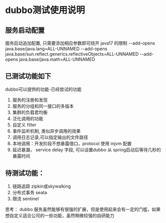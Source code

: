 # dubbo测试使用说明
## 服务启动配置
服务启动追加配置, 只需要添加相应参数即可绕开 java17 的限制
--add-opens java.base/java.lang=ALL-UNNAMED --add-opens java.base/sun.reflect.generics.reflectiveObjects=ALL-UNNAMED --add-opens java.base/java.math=ALL-UNNAMED

## 已测试功能如下
dubbo可以提供的功能-已经尝试的功能
1. 服务的注册和发现
2. 服务的分组和同一接口的多版本
3. 集群的负载君均衡
4. 泛化调用的功能
5. 自定义 filter
6. 事件监听机制, 类似异步调用的效果
7. 调用日志记录,可以指定输出的文件路径
8. 本地调用：开发阶段不想暴露借口，protocol 使用 injvm 配置
9. 延迟暴漏， service delay 字段, 可以设置dubbo 从 spring启动后等待几秒的暴露时间

## 待测试功能：
1. 链路追踪 zipkin或skywalking
2. 分布式事务 seata
3. 限流 sentinel


思考：
dubbo 服务虽然能够有很强的扩展，但是使用起来会有一定的门槛，如果想自定义适合公司的一些功能，虽然稍微较强的自研能力
